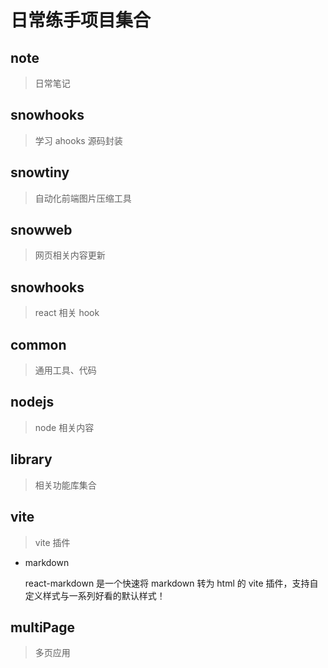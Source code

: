 # 日常练手项目集合

## note

> 日常笔记

## snowhooks

> 学习 ahooks 源码封装

## snowtiny

> 自动化前端图片压缩工具

## snowweb

> 网页相关内容更新

## snowhooks

> react 相关 hook

## common

> 通用工具、代码

## nodejs

> node 相关内容

## library

> 相关功能库集合

## vite

> vite 插件

- markdown

  react-markdown 是一个快速将 markdown 转为 html 的 vite 插件，支持自定义样式与一系列好看的默认样式！

## multiPage

> 多页应用

